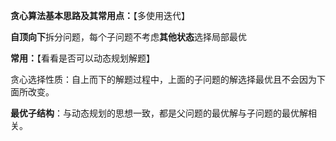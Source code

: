 **贪心算法基本思路及其常用点：**【多使用迭代】

   **自顶向下**拆分问题，每个子问题不考虑**其他状态**选择局部最优



**常用：**【看看是否可以动态规划解题】

​	贪心选择性质：自上而下的解题过程中，上面的子问题的解选择最优且不会因为下面所改变。

​	**最优子结构**：与动态规划的思想一致，都是父问题的最优解与子问题的最优解相关。